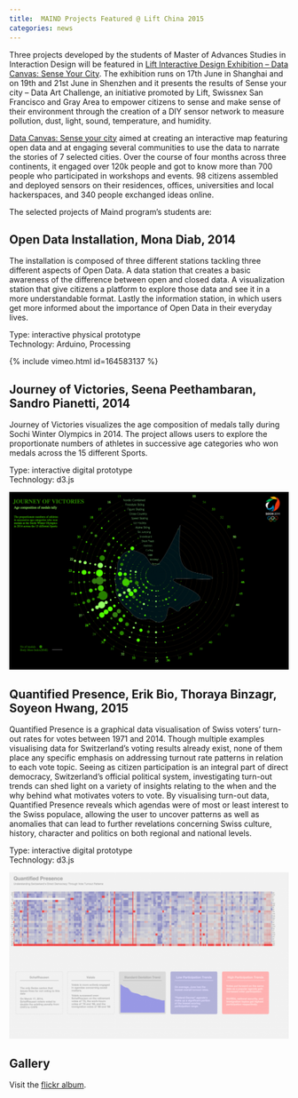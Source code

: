 ```yaml
---
title:  MAIND Projects Featured @ Lift China 2015
categories: news
---
```



Three projects developed by the students of Master of Advances Studies in Interaction Design will be featured in [Lift Interactive Design Exhibition – Data Canvas: Sense Your City][1].
The exhibition runs on 17th June in Shanghai and on 19th and 21st June in Shenzhen and it presents the results of Sense your city – Data Art Challenge, an initiative promoted by Lift, Swissnex San Francisco and Gray Area to empower citizens to sense and make sense of their environment through the creation of a DIY sensor network to measure pollution, dust, light, sound, temperature, and humidity.

[Data Canvas: Sense your city][2] aimed at creating an interactive map featuring open data and at engaging several communities to use the data to narrate the stories of 7 selected cities. Over the course of four months across three continents, it engaged over 120k people and got to know more than 700 people who participated in workshops and events. 98 citizens assembled and deployed sensors on their residences, offices, universities and local hackerspaces, and 340 people exchanged ideas online.

The selected projects of Maind program’s students are:

## Open Data Installation, Mona Diab, 2014

The installation is composed of three different stations tackling three different aspects of Open Data. A data station that creates a basic awareness of the difference between open and closed data. A visualization station that give citizens a platform to explore those data and see it in a more understandable format. Lastly the information station, in which users get more informed about the importance of Open Data in their everyday lives.

Type: interactive physical prototype  
Technology: Arduino, Processing  

{% include vimeo.html id=164583137 %}

## Journey of Victories, Seena Peethambaran, Sandro Pianetti, 2014

Journey of Victories visualizes the age composition of medals tally during Sochi Winter Olympics in 2014. The project allows users to explore the proportionate numbers of athletes in successive age categories who won medals across the 15 different Sports.

Type: interactive digital prototype  
Technology: d3.js  

![Journey of Victories, Seena Peethambaran, Sandro Pianetti, 2014](Journey_of_Victories.png)

## Quantified Presence, Erik Bio, Thoraya Binzagr, Soyeon Hwang, 2015

Quantified Presence is a graphical data visualisation of Swiss voters’ turn-out rates for votes between 1971 and 2014. Though multiple examples visualising data for Switzerland’s voting results already exist, none of them place any specific emphasis on addressing turnout rate patterns in relation to each vote topic. Seeing as citizen participation is an integral part of direct democracy, Switzerland’s official political system, investigating turn-out trends can shed light on a variety of insights relating to the when and the why behind what motivates voters to vote. By visualising turn-out data, Quantified Presence reveals which agendas were of most or least interest to the Swiss populace, allowing the user to uncover patterns as well as anomalies that can lead to further revelations concerning Swiss culture, history, character and politics on both regional and national levels.

Type: interactive digital prototype  
Technology: d3.js  

![Quantified Presence, Erik Bio, Thoraya Binzagr, Soyeon Hwang, 2015](quantified-presence.png)


## Gallery

Visit the [flickr album](https://www.flickr.com/photos/maindinteraction/albums/72157654857220896).

[1]: http://liftconference.com/lift-china-15
[2]: http://datacanvas.org/sense-your-city/